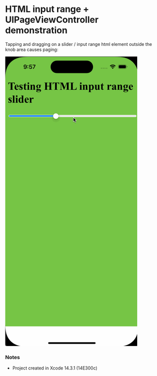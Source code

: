 # HTML input range + UIPageViewController demonstration
Tapping and dragging on a slider / input range html element outside the knob area causes paging:

![image](./Images/rangeinput.gif)

### Notes
* Project created in Xcode 14.3.1 (14E300c)